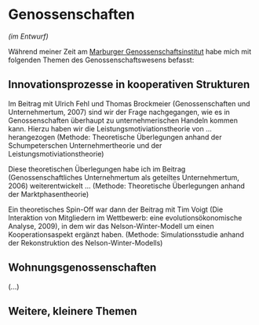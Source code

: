 # Genossenschaften

*(im Entwurf)* 

Während meiner Zeit
am [Marburger Genossenschaftsinstitut](http://www.ifg-marburg.de) habe
mich mit folgenden Themen des Genossenschaftswesens befasst:

## Innovationsprozesse in kooperativen Strukturen

Im Beitrag mit Ulrich Fehl und Thomas Brockmeier (Genossenschaften und
Unternehmertum, 2007) sind wir der Frage nachgegangen, wie es in
Genossenschaften überhaupt zu unternehmerischen Handeln kommen
kann. Hierzu haben wir die Leistungsmotiviationstheorie von
... herangezogen (Methode: Theoretische Überlegungen anhand der
Schumpeterschen Unternehmertheorie und der
Leistungsmotiviationstheorie)

Diese theoretischen Überlegungen habe ich im Beitrag
(Genossenschaftliches Unternehmertum als geteiltes Unternehmertum,
2006) weiterentwickelt ... (Methode: Theoretische Überlegungen anhand
der Marktphasentheorie)

Ein theoretisches Spin-Off war dann der Beitrag mit Tim Voigt (Die
Interaktion von Mitgliedern im Wettbewerb: eine evolutionsökonomische
Analyse, 2009), in dem wir das Nelson-Winter-Modell um einen
Kooperationsaspekt ergänzt haben. (Methode: Simulationsstudie anhand
der Rekonstruktion des Nelson-Winter-Modells)


## Wohnungsgenossenschaften

(...)

## Weitere, kleinere Themen

